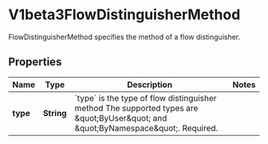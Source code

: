 

# V1beta3FlowDistinguisherMethod

FlowDistinguisherMethod specifies the method of a flow distinguisher.

## Properties

| Name | Type | Description | Notes |
|------------ | ------------- | ------------- | -------------|
|**type** | **String** | &#x60;type&#x60; is the type of flow distinguisher method The supported types are \&quot;ByUser\&quot; and \&quot;ByNamespace\&quot;. Required. |  |



